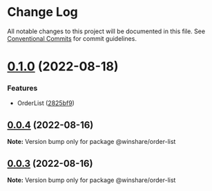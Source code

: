 # Change Log

All notable changes to this project will be documented in this file. See [Conventional Commits](https://conventionalcommits.org) for commit guidelines.

# [0.1.0](http://idp-gitlab.winshare.com.cn/operation-winshare/winshare-ui/compare/@winshare/order-list@0.0.4...@winshare/order-list@0.1.0) (2022-08-18)

### Features

- OrderList ([2825bf9](http://idp-gitlab.winshare.com.cn/operation-winshare/winshare-ui/commit/2825bf9894cc569a865704e76927f01072d2e761))

## [0.0.4](http://idp-gitlab.winshare.com.cn/operation-winshare/winshare-ui/compare/@winshare/order-list@0.0.3...@winshare/order-list@0.0.4) (2022-08-16)

**Note:** Version bump only for package @winshare/order-list

## [0.0.3](http://idp-gitlab.winshare.com.cn/operation-winshare/winshare-ui/compare/@winshare/order-list@0.0.2...@winshare/order-list@0.0.3) (2022-08-16)

**Note:** Version bump only for package @winshare/order-list

